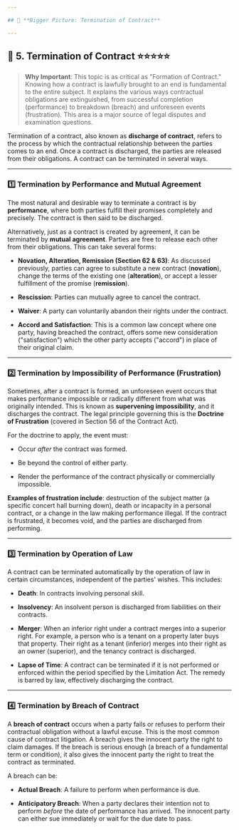 ```yaml
---

## 📑 **Bigger Picture: Termination of Contract**

---
```

## 📌 5. Termination of Contract ⭐⭐⭐⭐⭐

>**Why Important**: This topic is as critical as "Formation of Contract." Knowing how a contract is lawfully brought to an end is fundamental to the entire subject. It explains the various ways contractual obligations are extinguished, from successful completion (performance) to breakdown (breach) and unforeseen events (frustration). This area is a major source of legal disputes and examination questions.

Termination of a contract, also known as **discharge of contract**, refers to the process by which the contractual relationship between the parties comes to an end. Once a contract is discharged, the parties are released from their obligations. A contract can be terminated in several ways.

---

### 1️⃣ Termination by Performance and Mutual Agreement

The most natural and desirable way to terminate a contract is by **performance**, where both parties fulfill their promises completely and precisely. The contract is then said to be discharged.

Alternatively, just as a contract is created by agreement, it can be terminated by **mutual agreement**. Parties are free to release each other from their obligations. This can take several forms:

- **Novation, Alteration, Remission (Section 62 & 63)**: As discussed previously, parties can agree to substitute a new contract (**novation**), change the terms of the existing one (**alteration**), or accept a lesser fulfillment of the promise (**remission**).
    
- **Rescission**: Parties can mutually agree to cancel the contract.
    
- **Waiver**: A party can voluntarily abandon their rights under the contract.
    
- **Accord and Satisfaction**: This is a common law concept where one party, having breached the contract, offers some new consideration ("satisfaction") which the other party accepts ("accord") in place of their original claim.
    

---

### 2️⃣ Termination by Impossibility of Performance (Frustration)

Sometimes, after a contract is formed, an unforeseen event occurs that makes performance impossible or radically different from what was originally intended. This is known as **supervening impossibility**, and it discharges the contract. The legal principle governing this is the **Doctrine of Frustration** (covered in Section 56 of the Contract Act).

For the doctrine to apply, the event must:

- Occur _after_ the contract was formed.
    
- Be beyond the control of either party.
    
- Render the performance of the contract physically or commercially impossible.
    

**Examples of frustration include**: destruction of the subject matter (a specific concert hall burning down), death or incapacity in a personal contract, or a change in the law making performance illegal. If the contract is frustrated, it becomes void, and the parties are discharged from performing.

---

### 3️⃣ Termination by Operation of Law

A contract can be terminated automatically by the operation of law in certain circumstances, independent of the parties' wishes. This includes:

- **Death**: In contracts involving personal skill.
    
- **Insolvency**: An insolvent person is discharged from liabilities on their contracts.
    
- **Merger**: When an inferior right under a contract merges into a superior right. For example, a person who is a tenant on a property later buys that property. Their right as a tenant (inferior) merges into their right as an owner (superior), and the tenancy contract is discharged.
    
- **Lapse of Time**: A contract can be terminated if it is not performed or enforced within the period specified by the Limitation Act. The remedy is barred by law, effectively discharging the contract.
    

---

### 4️⃣ Termination by Breach of Contract

A **breach of contract** occurs when a party fails or refuses to perform their contractual obligation without a lawful excuse. This is the most common cause of contract litigation. A breach gives the innocent party the right to claim damages. If the breach is serious enough (a breach of a fundamental term or condition), it also gives the innocent party the right to treat the contract as terminated.

A breach can be:

- **Actual Breach**: A failure to perform when performance is due.
    
- **Anticipatory Breach**: When a party declares their intention not to perform _before_ the date of performance has arrived. The innocent party can either sue immediately or wait for the due date to pass.
    